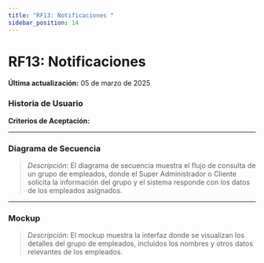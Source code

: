 ```yaml
---
title: "RF13: Notificaciones "  
sidebar_position: 14
---
```


# RF13: Notificaciones 

**Última actualización:** 05 de marzo de 2025

### Historia de Usuario



  **Criterios de Aceptación:**
  

---

### Diagrama de Secuencia

> *Descripción*: El diagrama de secuencia muestra el flujo de consulta de un grupo de empleados, donde el Super Administrador o Cliente solicita la información del grupo y el sistema responde con los datos de los empleados asignados.

---

### Mockup

> *Descripción*: El mockup muestra la interfaz donde se visualizan los detalles del grupo de empleados, incluidos los nombres y otros datos relevantes de los empleados.
